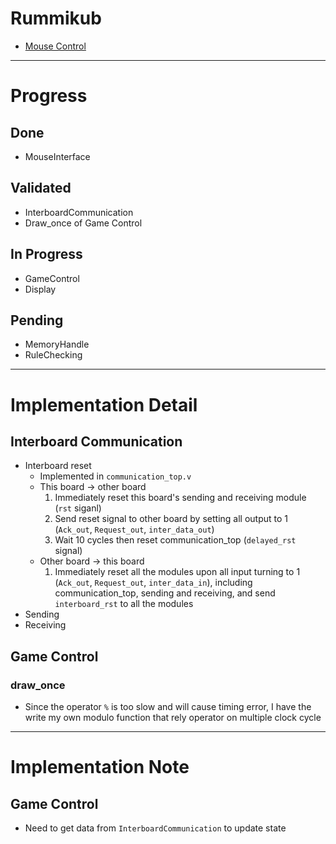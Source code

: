 # Rummikub
* [Mouse Control](https://github.com/RobRoyce/fpga_mouse_controller_basys3)

---

# Progress

## Done
* MouseInterface

## Validated
* InterboardCommunication
* Draw_once of Game Control 

## In Progress
* GameControl
* Display

## Pending
* MemoryHandle
* RuleChecking

---

# Implementation Detail

## Interboard Communication
* Interboard reset
    * Implemented in `communication_top.v`
    * This board -> other board
        1. Immediately reset this board's sending and receiving module (`rst` siganl)
        2. Send reset signal to other board by setting all output to 1 (`Ack_out`, `Request_out`, `inter_data_out`)
        3. Wait 10 cycles then reset communication_top (`delayed_rst` signal)
    * Other board -> this board
        1. Immediately reset all the modules upon all input turning to 1 (`Ack_out`, `Request_out`, `inter_data_in`), including communication_top, sending and receiving, and send `interboard_rst` to all the modules
* Sending
* Receiving

## Game Control

### draw_once
* Since the operator `%` is too slow and will cause timing error, I have the write my own modulo function that rely operator on multiple clock cycle

---

# Implementation Note

## Game Control
* Need to get data from `InterboardCommunication` to update state